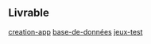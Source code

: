 





## Livrable 

[creation-app](./creation-app.md)
[base-de-données](./base-de-données.md)
[jeux-test](./jeux-test.md)
